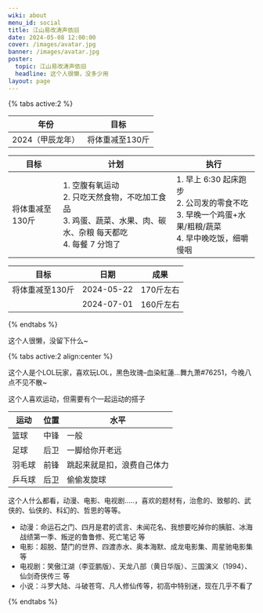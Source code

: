 ```yaml
---
wiki: about
menu_id: social
title: 江山易改涛声依旧
date: 2024-05-08 12:00:00
cover: /images/avatar.jpg
banner: /images/avatar.jpg
poster:
  topic: 江山易改涛声依旧
  headline: 这个人很懒，没多少用
layout: page
---
```


{% tabs active:2 %}

<!-- tab 目标 -->

| 年份             | 目标            |
| ---------------- | --------------- |
| 2024（甲辰龙年） | 将体重减至130斤 |

<!-- tab 计划 -->

| 目标            | 计划                                                         | 执行                                                         |
| --------------- | ------------------------------------------------------------ | ------------------------------------------------------------ |
| 将体重减至130斤 | 1. 空腹有氧运动<br />2. 只吃天然食物，不吃加工食品<br />3. 鸡蛋、蔬菜、水果、肉、碳水、杂粮 每天都吃<br />4. 每餐 7 分饱了 | 1. 早上 6:30 起床跑步<br />2. 公司发的零食不吃<br />3. 早晚一个鸡蛋+水果/粗粮/蔬菜<br />4. 早中晚吃饭，细嚼慢咽 |

<!-- tab 结果 -->

| 目标            | 日期       | 成果      |
| --------------- | ---------- | --------- |
| 将体重减至130斤 | 2024-05-22 | 170斤左右 |
|                 | 2024-07-01 | 160斤左右 |

{% endtabs %}

这个人很懒，没留下什么~

{% tabs active:2 align:center %}

<!-- tab 游戏 -->

这个人是个LOL玩家，喜欢玩LOL，黑色玫瑰–血染紅蓮…舞九萧#76251，今晚八点不见不散~

<!-- tab 运动 -->

这个人喜欢运动，但需要有个一起运动的搭子

| 运动   | 位置 | 水平                       |
| ------ | ---- | -------------------------- |
| 篮球   | 中锋 | 一般                       |
| 足球   | 后卫 | 一脚给你开老远             |
| 羽毛球 | 前锋 | 跳起来就是扣，浪费自己体力 |
| 乒乓球 | 后卫 | 偷偷发旋球                 |

<!-- tab 影视 -->

这个人什么都看，动漫、电影、电视剧…..，喜欢的题材有，治愈的、致郁的、武侠的、仙侠的、科幻的、哲思的等等。

- 动漫：命运石之门、四月是君的谎言、未闻花名、我想要吃掉你的胰脏、冰海战绩第一季、叛逆的鲁鲁修、死亡笔记 等
- 电影：超脱、楚门的世界、四渡赤水、奥本海默、成龙电影集、周星驰电影集 等
- 电视剧：笑傲江湖（李亚鹏版）、天龙八部（黄日华版）、三国演义（1994）、仙剑奇侠传三 等
- 小说：斗罗大陆、斗破苍穹、凡人修仙传等，初高中特别迷，现在几乎不看了

{% endtabs %}

